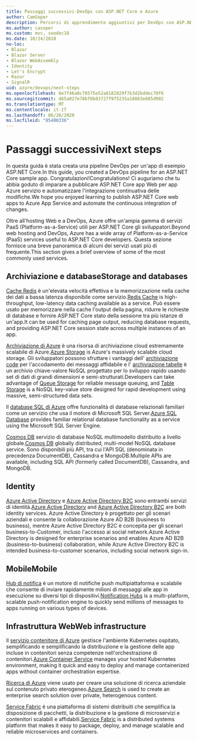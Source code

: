 ```yaml
---
title: Passaggi successivi-DevOps con ASP.NET Core e Azure
author: CamSoper
description: Percorsi di apprendimento aggiuntivi per DevOps con ASP.NET Core e Azure.
ms.author: casoper
ms.custom: mvc, seodec18
ms.date: 10/24/2018
no-loc:
- Blazor
- Blazor Server
- Blazor WebAssembly
- Identity
- Let's Encrypt
- Razor
- SignalR
uid: azure/devops/next-steps
ms.openlocfilehash: 6e7f46a0c78575e52a8182829f7b3d2bddec70f6
ms.sourcegitcommit: d65a027e78bf0b83727f975235a18863e685d902
ms.translationtype: MT
ms.contentlocale: it-IT
ms.lasthandoff: 06/26/2020
ms.locfileid: "85400336"
---
```

# <a name="next-steps"></a><span data-ttu-id="74d3c-103">Passaggi successivi</span><span class="sxs-lookup"><span data-stu-id="74d3c-103">Next steps</span></span>

<span data-ttu-id="74d3c-104">In questa guida è stata creata una pipeline DevOps per un'app di esempio ASP.NET Core.</span><span class="sxs-lookup"><span data-stu-id="74d3c-104">In this guide, you created a DevOps pipeline for an ASP.NET Core sample app.</span></span> <span data-ttu-id="74d3c-105">Congratulazioni!</span><span class="sxs-lookup"><span data-stu-id="74d3c-105">Congratulations!</span></span> <span data-ttu-id="74d3c-106">Ci auguriamo che tu abbia goduto di imparare a pubblicare ASP.NET Core app Web per app Azure servizio e automatizzare l'integrazione continuativa delle modifiche.</span><span class="sxs-lookup"><span data-stu-id="74d3c-106">We hope you enjoyed learning to publish ASP.NET Core web apps to Azure App Service and automate the continuous integration of changes.</span></span>

<span data-ttu-id="74d3c-107">Oltre all'hosting Web e a DevOps, Azure offre un'ampia gamma di servizi PaaS (Platform-as-a-Service) utili per ASP.NET Core gli sviluppatori.</span><span class="sxs-lookup"><span data-stu-id="74d3c-107">Beyond web hosting and DevOps, Azure has a wide array of Platform-as-a-Service (PaaS) services useful to ASP.NET Core developers.</span></span> <span data-ttu-id="74d3c-108">Questa sezione fornisce una breve panoramica di alcuni dei servizi usati più di frequente.</span><span class="sxs-lookup"><span data-stu-id="74d3c-108">This section gives a brief overview of some of the most commonly used services.</span></span>

## <a name="storage-and-databases"></a><span data-ttu-id="74d3c-109">Archiviazione e database</span><span class="sxs-lookup"><span data-stu-id="74d3c-109">Storage and databases</span></span>

<span data-ttu-id="74d3c-110">[Cache Redis](/azure/redis-cache/) è un'elevata velocità effettiva e la memorizzazione nella cache dei dati a bassa latenza disponibile come servizio.</span><span class="sxs-lookup"><span data-stu-id="74d3c-110">[Redis Cache](/azure/redis-cache/) is high-throughput, low-latency data caching available as a service.</span></span> <span data-ttu-id="74d3c-111">Può essere usato per memorizzare nella cache l'output della pagina, ridurre le richieste di database e fornire ASP.NET Core stato della sessione tra più istanze di un'app.</span><span class="sxs-lookup"><span data-stu-id="74d3c-111">It can be used for caching page output, reducing database requests, and providing ASP.NET Core session state across multiple instances of an app.</span></span>

<span data-ttu-id="74d3c-112">[Archiviazione di Azure](/azure/storage/) è una risorsa di archiviazione cloud estremamente scalabile di Azure.</span><span class="sxs-lookup"><span data-stu-id="74d3c-112">[Azure Storage](/azure/storage/) is Azure's massively scalable cloud storage.</span></span> <span data-ttu-id="74d3c-113">Gli sviluppatori possono sfruttare i vantaggi dell' [archiviazione code](/azure/storage/queues/storage-queues-introduction) per l'accodamento dei messaggi affidabile e l' [archiviazione tabelle](/azure/storage/tables/table-storage-overview) è un archivio chiave-valore NoSQL progettato per lo sviluppo rapido usando set di dati di grandi dimensioni e semi-strutturati.</span><span class="sxs-lookup"><span data-stu-id="74d3c-113">Developers can take advantage of [Queue Storage](/azure/storage/queues/storage-queues-introduction) for reliable message queuing, and [Table Storage](/azure/storage/tables/table-storage-overview) is a NoSQL key-value store designed for rapid development using massive, semi-structured data sets.</span></span>

<span data-ttu-id="74d3c-114">Il [database SQL di Azure](/azure/sql-database/) offre funzionalità di database relazionali familiari come un servizio che usa il motore di Microsoft SQL Server.</span><span class="sxs-lookup"><span data-stu-id="74d3c-114">[Azure SQL Database](/azure/sql-database/) provides familiar relational database functionality as a service using the Microsoft SQL Server Engine.</span></span>

<span data-ttu-id="74d3c-115">[Cosmos DB](/azure/cosmos-db/) servizio di database NoSQL multimodello distribuito a livello globale.</span><span class="sxs-lookup"><span data-stu-id="74d3c-115">[Cosmos DB](/azure/cosmos-db/) globally distributed, multi-model NoSQL database service.</span></span> <span data-ttu-id="74d3c-116">Sono disponibili più API, tra cui l'API SQL (denominata in precedenza DocumentDB), Cassandra e MongoDB.</span><span class="sxs-lookup"><span data-stu-id="74d3c-116">Multiple APIs are available, including SQL API (formerly called DocumentDB), Cassandra, and MongoDB.</span></span>

## Identity

<span data-ttu-id="74d3c-117">[Azure Active Directory](/azure/active-directory/) e [Azure Active Directory B2C](/azure/active-directory-b2c/) sono entrambi servizi di identità.</span><span class="sxs-lookup"><span data-stu-id="74d3c-117">[Azure Active Directory](/azure/active-directory/) and [Azure Active Directory B2C](/azure/active-directory-b2c/) are both identity services.</span></span> <span data-ttu-id="74d3c-118">Azure Active Directory è progettato per gli scenari aziendali e consente la collaborazione Azure AD B2B (business to business), mentre Azure Active Directory B2C è concepita per gli scenari business-to-Customer, incluso l'accesso ai social network.</span><span class="sxs-lookup"><span data-stu-id="74d3c-118">Azure Active Directory is designed for enterprise scenarios and enables Azure AD B2B (business-to-business) collaboration, while Azure Active Directory B2C is intended business-to-customer scenarios, including social network sign-in.</span></span>

## <a name="mobile"></a><span data-ttu-id="74d3c-119">Mobile</span><span class="sxs-lookup"><span data-stu-id="74d3c-119">Mobile</span></span>

<span data-ttu-id="74d3c-120">[Hub di notifica](/azure/notification-hubs/) è un motore di notifiche push multipiattaforma e scalabile che consente di inviare rapidamente milioni di messaggi alle app in esecuzione su diversi tipi di dispositivi.</span><span class="sxs-lookup"><span data-stu-id="74d3c-120">[Notification Hubs](/azure/notification-hubs/) is a multi-platform, scalable push-notification engine to quickly send millions of messages to apps running on various types of devices.</span></span>

## <a name="web-infrastructure"></a><span data-ttu-id="74d3c-121">Infrastruttura Web</span><span class="sxs-lookup"><span data-stu-id="74d3c-121">Web infrastructure</span></span>

<span data-ttu-id="74d3c-122">Il [servizio contenitore di Azure](/azure/aks/) gestisce l'ambiente Kubernetes ospitato, semplificando e semplificando la distribuzione e la gestione delle app incluse in contenitori senza competenze nell'orchestrazione di contenitori.</span><span class="sxs-lookup"><span data-stu-id="74d3c-122">[Azure Container Service](/azure/aks/) manages your hosted Kubernetes environment, making it quick and easy to deploy and manage containerized apps without container orchestration expertise.</span></span>

<span data-ttu-id="74d3c-123">[Ricerca di Azure](/azure/search/) viene usato per creare una soluzione di ricerca aziendale sul contenuto privato eterogeneo.</span><span class="sxs-lookup"><span data-stu-id="74d3c-123">[Azure Search](/azure/search/) is used to create an enterprise search solution over private, heterogenous content.</span></span>

<span data-ttu-id="74d3c-124">[Service Fabric](/azure/service-fabric/) è una piattaforma di sistemi distribuiti che semplifica la disposizione di pacchetti, la distribuzione e la gestione di microservizi e contenitori scalabili e affidabili.</span><span class="sxs-lookup"><span data-stu-id="74d3c-124">[Service Fabric](/azure/service-fabric/) is a distributed systems platform that makes it easy to package, deploy, and manage scalable and reliable microservices and containers.</span></span>
